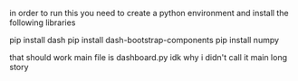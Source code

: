 in order to run this you need to create a python environment and install the following libraries

pip install dash
pip install dash-bootstrap-components
pip install numpy

that should work main file is dashboard.py idk why i didn't call it main long story